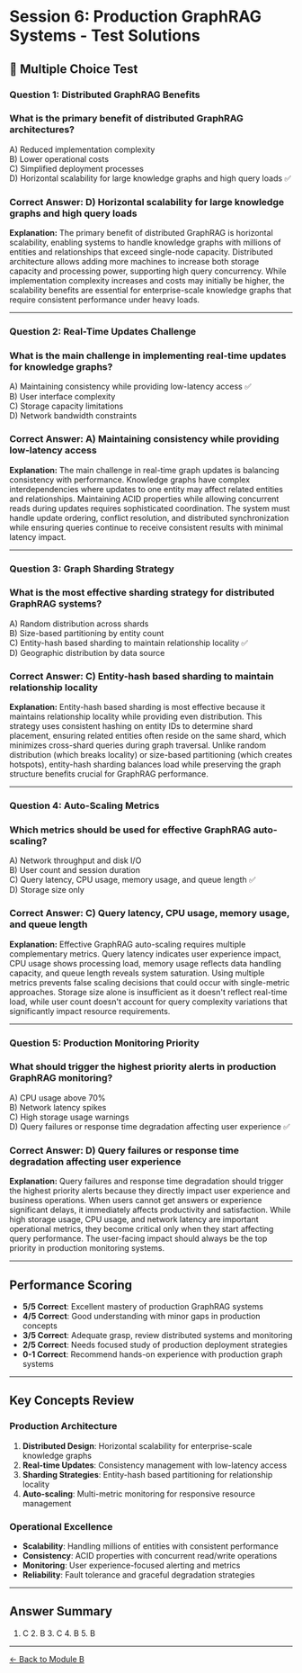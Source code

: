 # Session 6: Production GraphRAG Systems - Test Solutions

## 📝 Multiple Choice Test

### Question 1: Distributed GraphRAG Benefits

### What is the primary benefit of distributed GraphRAG architectures?

A) Reduced implementation complexity  
B) Lower operational costs  
C) Simplified deployment processes  
D) Horizontal scalability for large knowledge graphs and high query loads ✅  
### Correct Answer: D) Horizontal scalability for large knowledge graphs and high query loads

**Explanation:** The primary benefit of distributed GraphRAG is horizontal scalability, enabling systems to handle knowledge graphs with millions of entities and relationships that exceed single-node capacity. Distributed architecture allows adding more machines to increase both storage capacity and processing power, supporting high query concurrency. While implementation complexity increases and costs may initially be higher, the scalability benefits are essential for enterprise-scale knowledge graphs that require consistent performance under heavy loads.

---

### Question 2: Real-Time Updates Challenge

### What is the main challenge in implementing real-time updates for knowledge graphs?

A) Maintaining consistency while providing low-latency access ✅  
B) User interface complexity  
C) Storage capacity limitations  
D) Network bandwidth constraints  
### Correct Answer: A) Maintaining consistency while providing low-latency access

**Explanation:** The main challenge in real-time graph updates is balancing consistency with performance. Knowledge graphs have complex interdependencies where updates to one entity may affect related entities and relationships. Maintaining ACID properties while allowing concurrent reads during updates requires sophisticated coordination. The system must handle update ordering, conflict resolution, and distributed synchronization while ensuring queries continue to receive consistent results with minimal latency impact.

---

### Question 3: Graph Sharding Strategy

### What is the most effective sharding strategy for distributed GraphRAG systems?

A) Random distribution across shards  
B) Size-based partitioning by entity count  
C) Entity-hash based sharding to maintain relationship locality ✅  
D) Geographic distribution by data source  
### Correct Answer: C) Entity-hash based sharding to maintain relationship locality

**Explanation:** Entity-hash based sharding is most effective because it maintains relationship locality while providing even distribution. This strategy uses consistent hashing on entity IDs to determine shard placement, ensuring related entities often reside on the same shard, which minimizes cross-shard queries during graph traversal. Unlike random distribution (which breaks locality) or size-based partitioning (which creates hotspots), entity-hash sharding balances load while preserving the graph structure benefits crucial for GraphRAG performance.

---

### Question 4: Auto-Scaling Metrics

### Which metrics should be used for effective GraphRAG auto-scaling?

A) Network throughput and disk I/O  
B) User count and session duration  
C) Query latency, CPU usage, memory usage, and queue length ✅  
D) Storage size only  
### Correct Answer: C) Query latency, CPU usage, memory usage, and queue length

**Explanation:** Effective GraphRAG auto-scaling requires multiple complementary metrics. Query latency indicates user experience impact, CPU usage shows processing load, memory usage reflects data handling capacity, and queue length reveals system saturation. Using multiple metrics prevents false scaling decisions that could occur with single-metric approaches. Storage size alone is insufficient as it doesn't reflect real-time load, while user count doesn't account for query complexity variations that significantly impact resource requirements.

---

### Question 5: Production Monitoring Priority

### What should trigger the highest priority alerts in production GraphRAG monitoring?

A) CPU usage above 70%  
B) Network latency spikes  
C) High storage usage warnings  
D) Query failures or response time degradation affecting user experience ✅  
### Correct Answer: D) Query failures or response time degradation affecting user experience

**Explanation:** Query failures and response time degradation should trigger the highest priority alerts because they directly impact user experience and business operations. When users cannot get answers or experience significant delays, it immediately affects productivity and satisfaction. While high storage usage, CPU usage, and network latency are important operational metrics, they become critical only when they start affecting query performance. The user-facing impact should always be the top priority in production monitoring systems.

---

## Performance Scoring

- **5/5 Correct**: Excellent mastery of production GraphRAG systems
- **4/5 Correct**: Good understanding with minor gaps in production concepts
- **3/5 Correct**: Adequate grasp, review distributed systems and monitoring
- **2/5 Correct**: Needs focused study of production deployment strategies
- **0-1 Correct**: Recommend hands-on experience with production graph systems

---

## Key Concepts Review

### Production Architecture
1. **Distributed Design**: Horizontal scalability for enterprise-scale knowledge graphs
2. **Real-time Updates**: Consistency management with low-latency access
3. **Sharding Strategies**: Entity-hash based partitioning for relationship locality
4. **Auto-scaling**: Multi-metric monitoring for responsive resource management

### Operational Excellence
- **Scalability**: Handling millions of entities with consistent performance
- **Consistency**: ACID properties with concurrent read/write operations
- **Monitoring**: User experience-focused alerting and metrics
- **Reliability**: Fault tolerance and graceful degradation strategies

---

## Answer Summary
1. C  2. B  3. C  4. B  5. B

---

[← Back to Module B](Session6_ModuleB_Production_Systems.md)